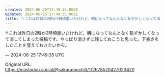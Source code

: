 ```yaml
---
created: 2024-06-25T17:49:35.069Z
updated: 2024-06-25T17:49:35.069Z
title: "↑これは昨日の2時か3時頃書いたけれど、朝になってなんとなく恥ずかしくなって消し[...]"
---
```


<p>↑これは昨日の2時か3時頃書いたけれど、朝になってなんとなく恥ずかしくなって消してしまった投稿です。やっぱり消さずに残しておこうと思った。下書きをしたことを覚えておきたいから。</p>

&mdash; 2024-06-25 17:49:35 UTC

Original URL: https://mastodon.social/@sakuramochi0/112678520427023420
